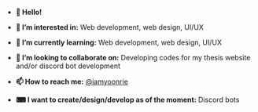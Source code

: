- **👋 Hello!**
- **👀 I’m interested in:** Web development, web design, UI/UX
- **🌱 I’m currently learning:**  Web development, web design, UI/UX
- **💞️ I’m looking to collaborate on:** Developing codes for my thesis website and/or discord bot development
- **📫 How to reach me:** [@iamyoonrie](https://twitter.com/iamyoonrie)

-  **⌨ I want to create/design/develop as of the moment:** Discord bots

<!---
yelle04/yelle04 is a ✨ special ✨ repository because its `README.md` (this file) appears on your GitHub profile.
You can click the Preview link to take a look at your changes.
--->
